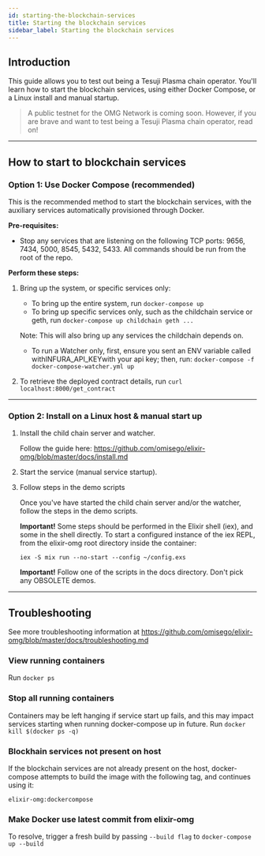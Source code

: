 ```yaml
---
id: starting-the-blockchain-services
title: Starting the blockchain services
sidebar_label: Starting the blockchain services
---
```



## Introduction

This guide allows you to test out being a Tesuji Plasma chain operator. You'll learn how to start the blockchain services, using either Docker Compose, or a Linux install and manual startup.

<!-- CHECK AND REMOVE THIS NOTE AFTER LUMPHINI? -->

> A public testnet for the OMG Network is coming soon. However, if you are brave and want to test being a Tesuji Plasma chain operator, read on!

***

## How to start to blockchain services

### Option 1: Use Docker Compose (recommended)

This is the recommended method to start the blockchain services, with the auxiliary services automatically provisioned through Docker.

**Pre-requisites:**

<!-- * Use docker-compose version 1.24.0, build 0aa59064. Version 1.17 has been found to be problematic. INO SAYS CAN BE REMOVED. I HAVE ASKED TO CLARIFY IF WE ARE NO LONGER RECOMMENDING ANY VERSION-->
* Stop any services that are listening on the following TCP ports: 9656, 7434, 5000, 8545, 5432, 5433. All commands should be run from the root of the repo.


**Perform these steps:**

1. Bring up the system, or specific services only:
    * To bring up the entire system, run `docker-compose up`
    * To bring up specific services only, such as the childchain service or geth, run `docker-compose up childchain geth ...`

    Note: This will also bring up any services the childchain depends on.

    * To run a Watcher only, first, ensure you sent an ENV variable called withINFURA_API_KEYwith your api key; then, run:  `docker-compose -f docker-compose-watcher.yml up`

2. To retrieve the deployed contract details, run `curl localhost:8000/get_contract`
    
***



### Option 2: Install on a Linux host & manual start up

1. Install the child chain server and watcher.
    
    Follow the guide here: https://github.com/omisego/elixir-omg/blob/master/docs/install.md

2. Start the service (manual service startup).
    
    <!-- INO SAYS THIS GUIDE NEEDS TO BE REWRITTEN SO COMMENTING OUT FOR NOW, AND AWARE THERE ARE THUS NO INSTRUCTIONS PROVIDED FOR THIS STEP: Follow the guide for manual service startup, here: https://github.com/omisego/elixir-omg/blob/master/docs/manual_service_startup.md -->

3. Follow steps in the demo scripts

    Once you've have started the child chain server and/or the watcher, follow the steps in the demo scripts.

    **Important!** Some steps should be performed in the Elixir shell (iex), and some in the shell directly. To start a configured instance of the iex REPL, from the elixir-omg root directory inside the container:
    ```
    iex -S mix run --no-start --config ~/config.exs
    ```

    **Important!** Follow one of the scripts in the docs directory. Don't pick any OBSOLETE demos.

***


## Troubleshooting
See more troubleshooting information at https://github.com/omisego/elixir-omg/blob/master/docs/troubleshooting.md



### View running containers
Run `docker ps`

### Stop all running containers
Containers may be left hanging if service start up fails, and this may impact services starting when running docker-compose up in future.
Run `docker kill $(docker ps -q)`

### Blockhain services not present on host
If the blockchain services are not already present on the host,	docker-compose attempts to build the image with the following tag, and continues using it: 

`elixir-omg:dockercompose` 

### Make Docker use latest commit from elixir-omg
To resolve, trigger a fresh build by passing `--build flag` to `docker-compose up --build`
